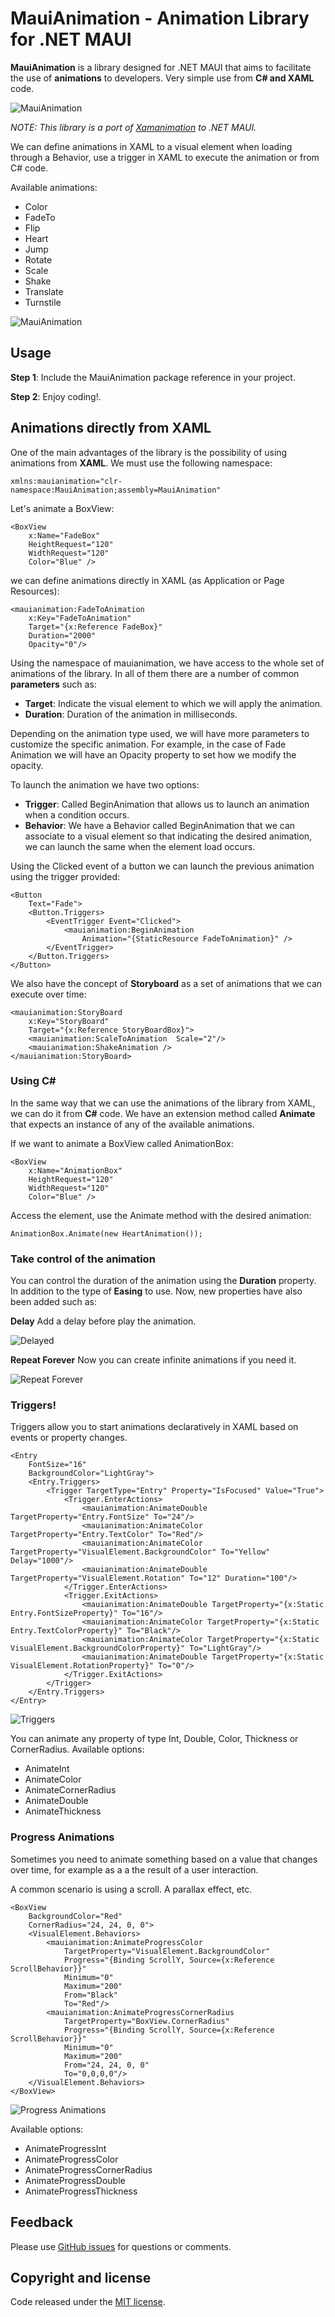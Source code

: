 # MauiAnimation - Animation Library for .NET MAUI

**MauiAnimation** is a library designed for .NET MAUI that aims to facilitate the use of **animations** to developers. Very simple use from **C# and XAML** code.

![MauiAnimation](https://raw.githubusercontent.com/jsuarezruiz/MauiAnimation/main/images/mauianimation-promo.png)

_NOTE: This library is a port of [Xamanimation](https://github.com/jsuarezruiz/Xamanimation) to .NET MAUI._

We can define animations in XAML to a visual element when loading through a Behavior, use a trigger in XAML to execute the animation or  from C# code.

Available animations:

- Color
- FadeTo
- Flip
- Heart
- Jump
- Rotate
- Scale
- Shake
- Translate
- Turnstile

![MauiAnimation](https://raw.githubusercontent.com/jsuarezruiz/MauiAnimation/main/images/mauianimation.gif)

## Usage

**Step 1**: Include the MauiAnimation package reference in your project. 

**Step 2**: Enjoy coding!.

## Animations directly from XAML

One of the main advantages of the library is the possibility of using animations from **XAML**. We must use the following namespace:

    xmlns:mauianimation="clr-namespace:MauiAnimation;assembly=MauiAnimation"

Let's animate a BoxView:

```
<BoxView
    x:Name="FadeBox"
    HeightRequest="120"
    WidthRequest="120"
    Color="Blue" />
```
we can define animations directly in XAML (as Application or Page Resources):

```
<mauianimation:FadeToAnimation
    x:Key="FadeToAnimation"
    Target="{x:Reference FadeBox}"
    Duration="2000"
    Opacity="0"/>
```
Using the namespace of mauianimation, we have access to the whole set of animations of the library. In all of them there are a number of common **parameters** such as:

- **Target**: Indicate the visual element to which we will apply the animation.
- **Duration**: Duration of the animation in milliseconds.

Depending on the animation type used, we will have more parameters to customize the specific animation. For example, in the case of Fade Animation we will have an Opacity property to set how we modify the opacity.

To launch the animation we have two options:

- **Trigger**: Called BeginAnimation that allows us to launch an animation when a condition occurs.
- **Behavior**: We have a Behavior called BeginAnimation that we can associate to a visual element so that indicating the desired animation, we can launch the same when the element load occurs.

Using the Clicked event of a button we can launch the previous animation using the trigger provided:

```
<Button 
    Text="Fade">
    <Button.Triggers>
        <EventTrigger Event="Clicked">
            <mauianimation:BeginAnimation
                Animation="{StaticResource FadeToAnimation}" />
        </EventTrigger>
    </Button.Triggers>
</Button>
```
We also have the concept of **Storyboard** as a set of animations that we can execute over time:

```
<mauianimation:StoryBoard
    x:Key="StoryBoard"
    Target="{x:Reference StoryBoardBox}">
    <mauianimation:ScaleToAnimation  Scale="2"/>
    <mauianimation:ShakeAnimation />
</mauianimation:StoryBoard>
```
### Using C# 

In the same way that we can use the animations of the library from XAML, we can do it from **C#** code. We have an extension method called **Animate** that expects an instance of any of the available animations.

If we want to animate a BoxView called AnimationBox:

```
<BoxView
    x:Name="AnimationBox"
    HeightRequest="120"
    WidthRequest="120"
    Color="Blue" />
```
Access the element, use the Animate method with the desired animation:

```
AnimationBox.Animate(new HeartAnimation());
```
### Take control of the animation

You can control the duration of the animation using the **Duration** property. In addition to the type of **Easing** to use. Now, new properties have also been added such as:

**Delay** Add a delay before play the animation.

![Delayed](https://raw.githubusercontent.com/jsuarezruiz/MauiAnimation/main/images/mauianimation-delayed.gif)

**Repeat Forever** Now you can create infinite animations if you need it.

![Repeat Forever](https://raw.githubusercontent.com/jsuarezruiz/MauiAnimation/main/images/mauianimation-repeat.gif)

### Triggers!

Triggers allow you to start animations declaratively in XAML based on events or property changes.

```
<Entry 
    FontSize="16" 
    BackgroundColor="LightGray">
    <Entry.Triggers>
        <Trigger TargetType="Entry" Property="IsFocused" Value="True">
            <Trigger.EnterActions>
                <mauianimation:AnimateDouble TargetProperty="Entry.FontSize" To="24"/>
                <mauianimation:AnimateColor TargetProperty="Entry.TextColor" To="Red"/>
                <mauianimation:AnimateColor TargetProperty="VisualElement.BackgroundColor" To="Yellow" Delay="1000"/>
                <mauianimation:AnimateDouble TargetProperty="VisualElement.Rotation" To="12" Duration="100"/>
            </Trigger.EnterActions>
            <Trigger.ExitActions>
                <mauianimation:AnimateDouble TargetProperty="{x:Static Entry.FontSizeProperty}" To="16"/>
                <mauianimation:AnimateColor TargetProperty="{x:Static Entry.TextColorProperty}" To="Black"/>
                <mauianimation:AnimateColor TargetProperty="{x:Static VisualElement.BackgroundColorProperty}" To="LightGray"/>
                <mauianimation:AnimateDouble TargetProperty="{x:Static VisualElement.RotationProperty}" To="0"/>
            </Trigger.ExitActions>
        </Trigger>
    </Entry.Triggers>
</Entry>
```

![Triggers](https://raw.githubusercontent.com/jsuarezruiz/MauiAnimation/main/images/mauianimation-triggers.gif)

You can animate any property of type Int, Double, Color, Thickness or CornerRadius. Available options:
* AnimateInt
* AnimateColor
* AnimateCornerRadius
* AnimateDouble
* AnimateThickness

### Progress Animations

Sometimes you need to animate something based on a value that changes over time, for example as a a the result of a user interaction.

A common scenario is using a scroll. A parallax effect, etc.

```
<BoxView 
    BackgroundColor="Red"
    CornerRadius="24, 24, 0, 0">
    <VisualElement.Behaviors>
        <mauianimation:AnimateProgressColor
            TargetProperty="VisualElement.BackgroundColor"
            Progress="{Binding ScrollY, Source={x:Reference ScrollBehavior}}" 
            Minimum="0"
            Maximum="200"
            From="Black"
            To="Red"/>
        <mauianimation:AnimateProgressCornerRadius
            TargetProperty="BoxView.CornerRadius"
            Progress="{Binding ScrollY, Source={x:Reference ScrollBehavior}}" 
            Minimum="0"
            Maximum="200"
            From="24, 24, 0, 0"
            To="0,0,0,0"/>
    </VisualElement.Behaviors>
</BoxView>
```

![Progress Animations](https://raw.githubusercontent.com/jsuarezruiz/MauiAnimation/main/images/mauianimation-progress.gif)

Available options:
* AnimateProgressInt
* AnimateProgressColor
* AnimateProgressCornerRadius
* AnimateProgressDouble
* AnimateProgressThickness

## Feedback

Please use [GitHub issues](https://github.com/jsuarezruiz/mauianimation/issues) for questions or comments.

## Copyright and license

Code released under the [MIT license](https://opensource.org/licenses/MIT).

